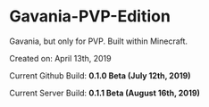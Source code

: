 # Gavania-PVP-Edition
Gavania, but only for PVP. Built within Minecraft.

Created on: April 13th, 2019

Current Github Build: **0.1.0 Beta (July 12th, 2019)**

Current Server Build: **0.1.1 Beta (August 16th, 2019)**
